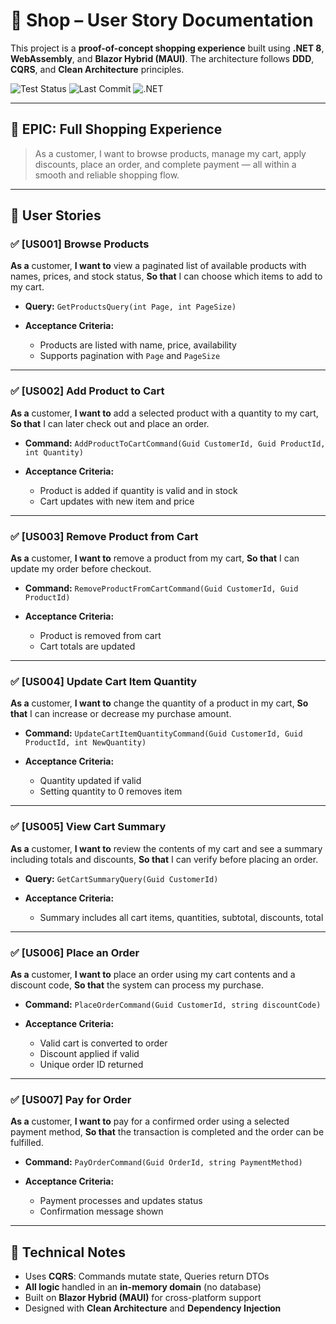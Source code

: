 # 🛒 Shop – User Story Documentation

This project is a **proof-of-concept shopping experience** built using **.NET 8**, **WebAssembly**, and **Blazor Hybrid (MAUI)**. The architecture follows **DDD**, **CQRS**, and **Clean Architecture** principles.

![Test Status](https://github.com/EhsanHosseiniDev/ShopProject/actions/workflows/RunTest.yml/badge.svg)
![Last Commit](https://img.shields.io/github/last-commit/EhsanHosseiniDev/ShopProject)
![.NET](https://img.shields.io/badge/.NET-8.0-blue)

---

## 📌 EPIC: Full Shopping Experience

> As a customer, I want to browse products, manage my cart, apply discounts, place an order, and complete payment — all within a smooth and reliable shopping flow.

---

## 📘 User Stories

### ✅ \[US001] Browse Products

**As a** customer,
**I want to** view a paginated list of available products with names, prices, and stock status,
**So that** I can choose which items to add to my cart.

* **Query:** `GetProductsQuery(int Page, int PageSize)`
* **Acceptance Criteria:**

  * Products are listed with name, price, availability
  * Supports pagination with `Page` and `PageSize`

---

### ✅ \[US002] Add Product to Cart

**As a** customer,
**I want to** add a selected product with a quantity to my cart,
**So that** I can later check out and place an order.

* **Command:** `AddProductToCartCommand(Guid CustomerId, Guid ProductId, int Quantity)`
* **Acceptance Criteria:**

  * Product is added if quantity is valid and in stock
  * Cart updates with new item and price

---

### ✅ \[US003] Remove Product from Cart

**As a** customer,
**I want to** remove a product from my cart,
**So that** I can update my order before checkout.

* **Command:** `RemoveProductFromCartCommand(Guid CustomerId, Guid ProductId)`
* **Acceptance Criteria:**

  * Product is removed from cart
  * Cart totals are updated

---

### ✅ \[US004] Update Cart Item Quantity

**As a** customer,
**I want to** change the quantity of a product in my cart,
**So that** I can increase or decrease my purchase amount.

* **Command:** `UpdateCartItemQuantityCommand(Guid CustomerId, Guid ProductId, int NewQuantity)`
* **Acceptance Criteria:**

  * Quantity updated if valid
  * Setting quantity to 0 removes item

---

### ✅ \[US005] View Cart Summary

**As a** customer,
**I want to** review the contents of my cart and see a summary including totals and discounts,
**So that** I can verify before placing an order.

* **Query:** `GetCartSummaryQuery(Guid CustomerId)`
* **Acceptance Criteria:**

  * Summary includes all cart items, quantities, subtotal, discounts, total

---

### ✅ \[US006] Place an Order

**As a** customer,
**I want to** place an order using my cart contents and a discount code,
**So that** the system can process my purchase.

* **Command:** `PlaceOrderCommand(Guid CustomerId, string discountCode)`
* **Acceptance Criteria:**

  * Valid cart is converted to order
  * Discount applied if valid
  * Unique order ID returned

---

### ✅ \[US007] Pay for Order

**As a** customer,
**I want to** pay for a confirmed order using a selected payment method,
**So that** the transaction is completed and the order can be fulfilled.

* **Command:** `PayOrderCommand(Guid OrderId, string PaymentMethod)`
* **Acceptance Criteria:**

  * Payment processes and updates status
  * Confirmation message shown

---

## 🧰 Technical Notes

* Uses **CQRS**: Commands mutate state, Queries return DTOs
* **All logic** handled in an **in-memory domain** (no database)
* Built on **Blazor Hybrid (MAUI)** for cross-platform support
* Designed with **Clean Architecture** and **Dependency Injection**
